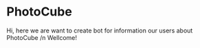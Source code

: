 <h1>PhotoCube</h1>
Hi, here we are want to create bot for information our users about PhotoCube /n
Wellcome!